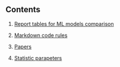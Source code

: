 ## Contents



1. [Report tables for ML models comparison](https://github.com/NameArtem/papers/blob/master/ML_model_comparison.md) 

2. [Markdown code rules](https://github.com/NameArtem/papers/blob/master/markdown_rules.md)

3. [Papers](https://github.com/NameArtem/papers/blob/master/necessary_papers.md)

4. [Statistic parapeters](https://github.com/NameArtem/papers/blob/master/statistics_wtf.md)


